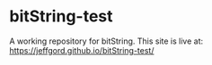 # bitString-test

A working repository for bitString.
This site is live at: https://jeffgord.github.io/bitString-test/ 

